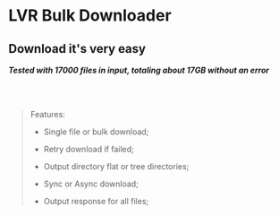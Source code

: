 # LVR Bulk Downloader

## Download it's very easy

***Tested with 17000 files in input, totaling about 17GB without an error***\
\
\
` `

> Features:
>
> - Single file or bulk download;
>
> - Retry download if failed;
>
> - Output directory flat or tree directories;
>
> - Sync or Async download;
>
> - Output response for all files;
> 
